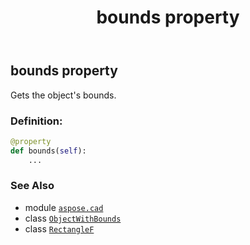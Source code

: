 ﻿---
title: bounds property
second_title: Aspose.CAD for Python via .NET API References
description: 
type: docs
weight: 50
url: /python-net/aspose.cad/objectwithbounds/bounds/
is_root: false
---

## bounds property


Gets the object's bounds.
### Definition:
```python
@property
def bounds(self):
    ...
```

### See Also
* module [`aspose.cad`](../../)
* class [`ObjectWithBounds`](/cad/python-net/aspose.cad/objectwithbounds)
* class [`RectangleF`](/cad/python-net/aspose.cad/rectanglef)
